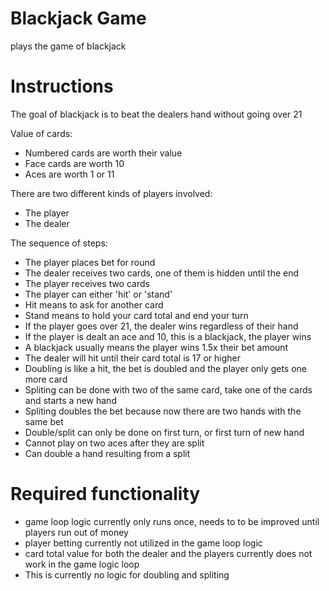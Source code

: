 # Blackjack Game
plays the game of blackjack

# Instructions
The goal of blackjack is to beat the dealers hand without going over 21

Value of cards: 
- Numbered cards are worth their value
- Face cards are worth 10
- Aces are worth 1 or 11

There are two different kinds of players involved:
- The player
- The dealer

The sequence of steps:
- The player places bet for round
- The dealer receives two cards, one of them is hidden until the end
- The player receives two cards
- The player can either 'hit' or 'stand'
- Hit means to ask for another card
- Stand means to hold your card total and end your turn
- If the player goes over 21, the dealer wins regardless of their hand
- If the player is dealt an ace and 10, this is a blackjack, the player wins
- A blackjack usually means the player wins 1.5x their bet amount
- The dealer will hit until their card total is 17 or higher
- Doubling is like a hit, the bet is doubled and the player only gets one more card
- Spliting can be done with two of the same card, take one of the cards and starts a new hand
- Spliting doubles the bet because now there are two hands with the same bet
- Double/split can only be done on first turn, or first turn of new hand
- Cannot play on two aces after they are split
- Can double a hand resulting from a split

# Required functionality
- game loop logic currently only runs once, needs to to be improved until players run out of money
- player betting currently not utilized in the game loop logic
- card total value for both the dealer and the players currently does not work in the game logic loop
- This is currently no logic for doubling and spliting
